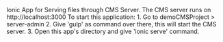 Ionic App for Serving files through CMS Server.
The CMS server runs on http://localhost:3000
To start this application:
    1. Go to demoCMSProject > server-admin 
    2. Give 'gulp' as command over there, this will start the CMS server.
    3. Open this app's directory and give 'ionic serve' command.